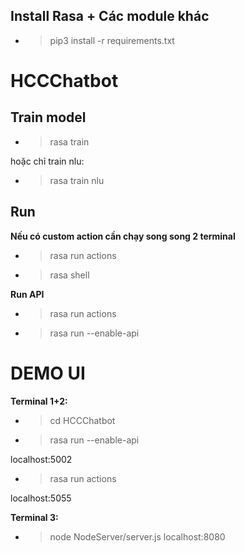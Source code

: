 ## Install Rasa + Các module khác
- > pip3 install -r requirements.txt

# HCCChatbot

## Train model
- > rasa train

hoặc chỉ train nlu:
- > rasa train nlu

## Run
**Nếu có custom action cần chạy song song 2 terminal**
- > rasa run actions
- > rasa shell

**Run API**
- > rasa run actions
- > rasa run --enable-api

# DEMO UI
**Terminal 1+2:**
- > cd HCCChatbot
- > rasa run --enable-api


localhost:5002
- > rasa run actions


localhost:5055


**Terminal 3:**
- > node NodeServer/server.js
localhost:8080


